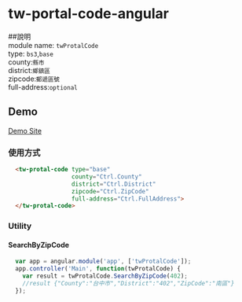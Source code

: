 # tw-portal-code-angular

##說明   
module name: `twProtalCode`  
type: `bs3`,`base`   
county:`縣市`  
district:`鄉鎮區`  
zipcode:`郵遞區號`  
full-address:`optional`



## Demo   

<a href="https://github.com/ChangYinShung/tw-portal-code-angular/tree/master/src/SamplePorject/wwwroot">Demo Site</a>
### 使用方式   

```` html
  <tw-protal-code type="base"  
                  county="Ctrl.County" 
                  district="Ctrl.District"  
                  zipcode="Ctrl.ZipCode" 
                  full-address="Ctrl.FullAddress">  
  </tw-protal-code>
````  
### Utility    
#### SearchByZipCode
```` javascript
  var app = angular.module('app', ['twProtalCode']);  
  app.controller('Main', function(twProtalCode) {
    var result = twProtalCode.SearchByZipCode(402);
    //result {"County":"台中市","District":"402","ZipCode":"南區"}
  });
````  


